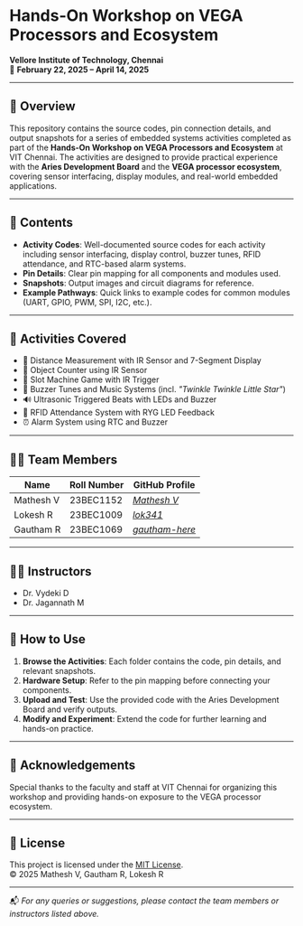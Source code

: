 # Hands-On Workshop on VEGA Processors and Ecosystem  
**Vellore Institute of Technology, Chennai**  
📅 **February 22, 2025 – April 14, 2025**

---

## 📘 Overview  
This repository contains the source codes, pin connection details, and output snapshots for a series of embedded systems activities completed as part of the **Hands-On Workshop on VEGA Processors and Ecosystem** at VIT Chennai. The activities are designed to provide practical experience with the **Aries Development Board** and the **VEGA processor ecosystem**, covering sensor interfacing, display modules, and real-world embedded applications.

---

## 📁 Contents  
- **Activity Codes**: Well-documented source codes for each activity including sensor interfacing, display control, buzzer tunes, RFID attendance, and RTC-based alarm systems.  
- **Pin Details**: Clear pin mapping for all components and modules used.  
- **Snapshots**: Output images and circuit diagrams for reference.  
- **Example Pathways**: Quick links to example codes for common modules (UART, GPIO, PWM, SPI, I2C, etc.).

---

## 🔧 Activities Covered  
- 📏 Distance Measurement with IR Sensor and 7-Segment Display  
- 🔢 Object Counter using IR Sensor  
- 🎰 Slot Machine Game with IR Trigger  
- 🎵 Buzzer Tunes and Music Systems (incl. *"Twinkle Twinkle Little Star"*)  
- 🔊 Ultrasonic Triggered Beats with LEDs and Buzzer  
- 📇 RFID Attendance System with RYG LED Feedback  
- ⏰ Alarm System using RTC and Buzzer  

---

## 👨‍💻 Team Members  

| Name       | Roll Number | GitHub Profile       |
|------------|-------------|-----------------------|
| Mathesh V  | 23BEC1152   | [*Mathesh V*](https://github.com/MarvelMathesh) |
| Lokesh R   | 23BEC1009   | [*lok341*](https://github.com/lok341) |
| Gautham R  | 23BEC1069   | [*gautham-here*](https://github.com/gautham-here) |


---

## 👨‍🏫 Instructors  
- Dr. Vydeki D  
- Dr. Jagannath M  

---

## 🚀 How to Use  
1. **Browse the Activities**: Each folder contains the code, pin details, and relevant snapshots.  
2. **Hardware Setup**: Refer to the pin mapping before connecting your components.  
3. **Upload and Test**: Use the provided code with the Aries Development Board and verify outputs.  
4. **Modify and Experiment**: Extend the code for further learning and hands-on practice.

---

## 🙏 Acknowledgements  
Special thanks to the faculty and staff at VIT Chennai for organizing this workshop and providing hands-on exposure to the VEGA processor ecosystem.

---

## 📜 License

This project is licensed under the [MIT License](LICENSE).  
© 2025 Mathesh V, Gautham R, Lokesh R

---

📬 *For any queries or suggestions, please contact the team members or instructors listed above.*
